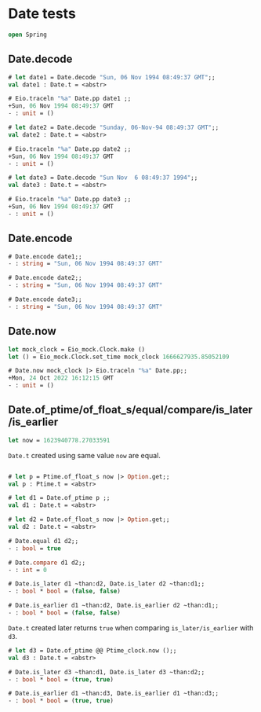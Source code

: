 # Date tests

```ocaml
open Spring
```

## Date.decode

```ocaml
# let date1 = Date.decode "Sun, 06 Nov 1994 08:49:37 GMT";;
val date1 : Date.t = <abstr>

# Eio.traceln "%a" Date.pp date1 ;;
+Sun, 06 Nov 1994 08:49:37 GMT
- : unit = ()

# let date2 = Date.decode "Sunday, 06-Nov-94 08:49:37 GMT";;
val date2 : Date.t = <abstr>

# Eio.traceln "%a" Date.pp date2 ;;
+Sun, 06 Nov 1994 08:49:37 GMT
- : unit = ()

# let date3 = Date.decode "Sun Nov  6 08:49:37 1994";;
val date3 : Date.t = <abstr>

# Eio.traceln "%a" Date.pp date3 ;;
+Sun, 06 Nov 1994 08:49:37 GMT
- : unit = ()
```

## Date.encode

```ocaml
# Date.encode date1;;
- : string = "Sun, 06 Nov 1994 08:49:37 GMT"

# Date.encode date2;;
- : string = "Sun, 06 Nov 1994 08:49:37 GMT"

# Date.encode date3;;
- : string = "Sun, 06 Nov 1994 08:49:37 GMT"
```

## Date.now 

```ocaml
let mock_clock = Eio_mock.Clock.make ()
let () = Eio_mock.Clock.set_time mock_clock 1666627935.85052109
```

```ocaml
# Date.now mock_clock |> Eio.traceln "%a" Date.pp;; 
+Mon, 24 Oct 2022 16:12:15 GMT
- : unit = ()
```

## Date.of_ptime/of_float_s/equal/compare/is_later/is_earlier

```ocaml
let now = 1623940778.27033591
```

`Date.t` created using same value `now` are equal.

```ocaml

# let p = Ptime.of_float_s now |> Option.get;;
val p : Ptime.t = <abstr>

# let d1 = Date.of_ptime p ;;
val d1 : Date.t = <abstr>

# let d2 = Date.of_float_s now |> Option.get;;
val d2 : Date.t = <abstr>

# Date.equal d1 d2;;
- : bool = true

# Date.compare d1 d2;;
- : int = 0

# Date.is_later d1 ~than:d2, Date.is_later d2 ~than:d1;;
- : bool * bool = (false, false)

# Date.is_earlier d1 ~than:d2, Date.is_earlier d2 ~than:d1;;
- : bool * bool = (false, false)
```

`Date.t` created later returns `true` when comparing `is_later/is_earlier` with `d3`.

```ocaml
# let d3 = Date.of_ptime @@ Ptime_clock.now ();;
val d3 : Date.t = <abstr>

# Date.is_later d3 ~than:d1, Date.is_later d3 ~than:d2;;
- : bool * bool = (true, true)

# Date.is_earlier d1 ~than:d3, Date.is_earlier d1 ~than:d3;;
- : bool * bool = (true, true)
```
